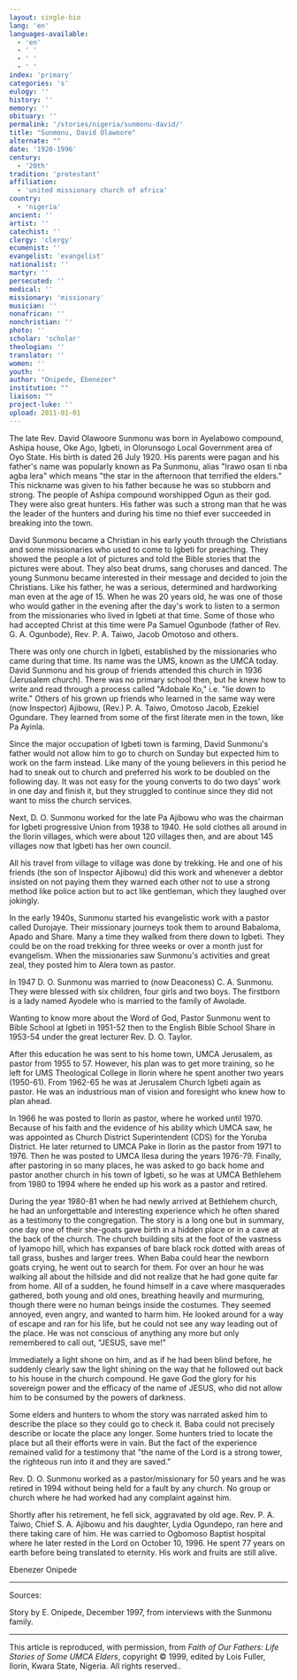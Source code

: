 ```yaml
---
layout: single-bio
lang: 'en'
languages-available:
  - 'en'
  - ' '
  - ' '
  - ' '
index: 'primary'
categories: 's'
eulogy: ''
history: ''
memory: ''
obituary: ''
permalink: '/stories/nigeria/sunmonu-david/'
title: "Sunmonu, David Olawoore"
alternate: ""
date: '1920-1996'
century:
  - '20th'
tradition: 'protestant'
affiliation:
  - 'united missionary church of africa'
country:
  - 'nigeria'
ancient: ''
artist: ''
catechist: ''
clergy: 'clergy'
ecumenist: ''
evangelist: 'evangelist'
nationalist: ''
martyr: ''
persecuted: ''
medical: ''
missionary: 'missionary'
musician: ''
nonafrican: ''
nonchristian: ''
photo: ''
scholar: 'scholar'
theologian: ''
translator: ''
women: ''
youth: ''
author: "Onipede, Ebenezer"
institution: ""
liaison: ""
project-luke: ''
upload: 2011-01-01
---
```




The late Rev. David Olawoore Sunmonu was born in Ayelabowo compound, Ashipa house, Oke Ago, Igbeti, in Olorunsogo Local Government area of Oyo State.  His birth is dated 26 July 1920.  His parents were pagan and his father's name was popularly known as Pa Sunmonu, alias "Irawo osan ti nba agba lera" which means "the star in the afternoon that terrified the elders."  This nickname was given to his father because he was so stubborn and strong.  The people of Ashipa compound worshipped Ogun as their god.  They were also great hunters.  His father was such a strong man that he was the leader of the hunters and during his time no thief ever succeeded in breaking into the town.

David Sunmonu became a Christian in his early youth through the Christians and some missionaries who used to come to Igbeti for preaching.  They showed the people a lot of pictures and told the Bible stories that the pictures were about.  They also beat drums, sang choruses and danced.  The young Sunmonu became interested in their message and decided to join the Christians.  Like his father, he was a serious, determined and hardworking man even at the age of 15.  When he was 20 years old, he was one of those who would gather in the evening after the day's work to listen to a sermon from the missionaries who lived in Igbeti at that time.  Some of those who had accepted Christ at this time were Pa Samuel Ogunbode (father of Rev. G. A. Ogunbode), Rev. P. A. Taiwo, Jacob Omotoso and others.

There was only one church in Igbeti, established by the missionaries who came during that time.  Its name was the UMS, known as the UMCA today.  David Sunmonu and his group of friends attended this church in 1936 (Jerusalem church).  There was no primary school then, but he knew how to write and read through a process called "Adobale Ko," i.e. "lie down to write."  Others of his grown up friends who learned in the same way were (now Inspector) Ajibowu, (Rev.) P. A. Taiwo, Omotoso Jacob, Ezekiel Ogundare.  They learned from some of the first literate men in the town, like Pa Ayinla.

Since the major occupation of Igbeti town is farming, David Sunmonu's father would not allow him to go to church on Sunday but expected him to work on the farm instead.  Like many of the young believers in this period he had to sneak out to church and preferred his work to be doubled on the following day.  It was not easy for the young converts to do two days' work in one day and finish it, but they struggled to continue since they did not want to miss the church services.

Next, D. O. Sunmonu worked for the late Pa Ajibowu who was the chairman for Igbeti progressive Union from 1938 to 1940.  He sold clothes all around in the Ilorin villages, which were about 120 villages then, and are about 145 villages now that Igbeti has her own council.

All his travel from village to village was done by trekking.  He and one of his friends (the son of Inspector Ajibowu) did this work and whenever a debtor insisted on not paying them they warned each other not to use a strong method like police action but to act like gentleman, which they laughed over jokingly.

In the early 1940s, Sunmonu started his evangelistic work with a pastor called Durojaye.  Their missionary journeys took them to around Babaloma, Apado and Share.  Many a time they walked from there down to Igbeti.  They could be on the road trekking for three weeks or over a month just for evangelism.  When the missionaries saw Sunmonu's activities and great zeal, they posted him to Alera town as pastor.

In 1947 D. O. Sunmonu was married to (now Deaconess) C. A. Sunmonu.  They were blessed with six children, four girls and two boys.  The firstborn is a lady named Ayodele who is married to the family of Awolade.

Wanting to know more about the Word of God, Pastor Sunmonu went to Bible School at Igbeti in 1951-52 then to the English Bible School Share in 1953-54 under the great lecturer Rev. D. O. Taylor.

After this education he was sent to his home town, UMCA Jerusalem, as pastor from 1955 to 57.  However, his plan was to get more training, so he left for UMS Theological College in Ilorin where he spent another two years (1950-61).  From 1962-65 he was at Jerusalem Church Igbeti again as pastor.  He was an industrious man of vision and foresight who knew how to plan ahead.

In 1966 he was posted to Ilorin as pastor, where he worked until 1970.  Because of his faith and the evidence of his ability which UMCA saw, he was appointed as Church District Superintendent (CDS) for the Yoruba District.  He later returned to UMCA Pake in Ilorin as the pastor from 1971 to 1976.  Then he was posted to UMCA Ilesa during the years 1976-79.  Finally, after pastoring in so many places, he was asked to go back home and pastor another church in his town of Igbeti, so he was at UMCA Bethlehem from 1980 to 1994 where he ended up his work as a pastor and retired.

During the year 1980-81 when he had newly arrived at Bethlehem church, he had an unforgettable and interesting experience which he often shared as a testimony to the congregation.  The story is a long one but in summary, one day one of their she-goats gave birth in a hidden place or in a cave at the back of the church.  The church building sits at the foot of the vastness of Iyamopo hill, which has expanses of bare black rock dotted with areas of tall grass, bushes and larger trees.  When Baba could hear the newborn goats crying, he went out to search for them.  For over an hour he was walking all about the hillside and did not realize that he had gone quite far from home.  All of a sudden, he found himself in a cave where masquerades gathered, both young and old ones, breathing heavily and murmuring, though there were no human beings inside the costumes.  They seemed annoyed, even angry, and  wanted to harm him.  He looked around for a way of escape and ran for his life, but he could not see any way leading out of the place.  He was not conscious of anything any more but only remembered to call out, "JESUS, save me!"

Immediately a light shone on him, and as if he had been blind before, he suddenly clearly saw the light shining on the way that he followed out back to his house in the church compound.  He gave God the glory for his sovereign power and the efficacy of the name of JESUS, who did not allow him to be consumed by the powers of darkness.

Some elders and hunters to whom the story was narrated asked him to describe the place so they could go to check it.  Baba could not precisely describe or locate the place any longer.  Some hunters  tried to locate the place but all their efforts were in vain.  But the fact of the experience remained valid for a testimony that "the name of the Lord is a strong tower, the righteous run into it and they are saved."

Rev. D. O. Sunmonu worked as a pastor/missionary for 50 years and he was retired in 1994 without being held for a fault by any church.  No group or church where he had worked had any complaint against him.

Shortly after his retirement, he fell sick, aggravated by old age.  Rev. P. A. Taiwo, Chief S. A. Ajibowu and his daughter, Lydia Ogundepo, ran here and there  taking care of him.  He  was carried to Ogbomoso Baptist hospital where he later rested in the Lord on October 10, 1996.  He spent 77 years on earth before being translated to eternity.  His work and fruits are still alive.

Ebenezer Onipede

---

Sources:

Story by E. Onipede, December 1997, from interviews with the Sunmonu family.

---

This article is reproduced, with permission, from *Faith of Our Fathers: Life Stories of Some UMCA Elders*, copyright &copy; 1999, edited by Lois Fuller, Ilorin, Kwara State, Nigeria.  All rights reserved..
